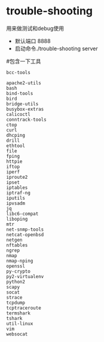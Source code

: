 # trouble-shooting

用来做测试和debug使用  
- 默认端口 8888  
- 启动命令./trouble-shooting server  

#包含一下工具
```
bcc-tools

apache2-utils
bash
bind-tools
bird
bridge-utils
busybox-extras
calicoctl
conntrack-tools
ctop
curl
dhcping
drill
ethtool
file
fping
httpie
iftop
iperf
iproute2
ipset
iptables
iptraf-ng
iputils
ipvsadm
jq
libc6-compat
liboping
mtr
net-snmp-tools
netcat-openbsd
netgen
nftables
ngrep
nmap
nmap-nping
openssl
py-crypto
py2-virtualenv
python2
scapy
socat
strace
tcpdump
tcptraceroute
termshark
tshark
util-linux
vim
websocat
```
